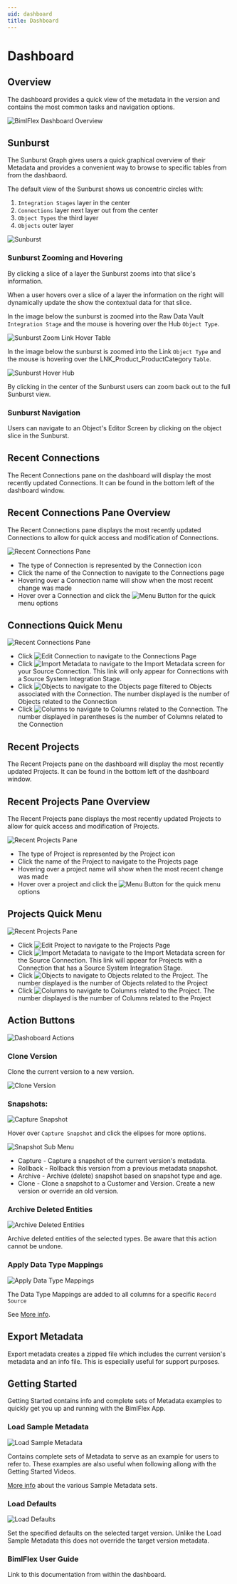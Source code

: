 ```yaml
---
uid: dashboard
title: Dashboard
---
```

# Dashboard 

## Overview

The dashboard provides a quick view of the metadata in the version and contains the most common tasks and navigation options. 

![BimlFlex Dashboard Overview](images/dashboard-recent-connections-recent-projects-full-small.64527.png "BimlFlex Dashboard")

## Sunburst

The Sunburst Graph gives users a quick graphical overview of their Metadata and provides a convenient way to browse to specific tables from from the dashbaord.

The default view of the Sunburst shows us concentric circles with:
1. `Integration Stages` layer in the center
1. `Connections` layer next layer out from the center
1. `Object Types` the third layer
1. `Objects` outer layer

<img 
    src="images/bimlflex-app-dashboard-sunburst.png" 
    class="bordered-image" 
    title="Sunburst"
/>

### Sunburst Zooming and Hovering

By clicking a slice of a layer the Sunburst zooms into that slice's information.

When a user hovers over a slice of a layer the information on the right will dynamically update the show the contextual data for that slice.

In the image below the sunburst is zoomed into the Raw Data Vault `Integration Stage` and the mouse is hovering over the Hub `Object Type`.

<img 
    src="images/bimlflex-app-dashboard-sunburst-hover-hub.png" 
    class="bordered-image" 
    title="Sunburst Zoom Link Hover Table"
/>

In the image below the sunburst is zoomed into the Link `Object Type` and the mouse is hovering over the LNK_Product_ProductCategory `Table`.

<img 
    src="images/bimlflex-app-dashboard-sunburst-zoom-link-hover-table.png" 
    class="bordered-image" 
    title="Sunburst Hover Hub"
/>

By clicking in the center of the Sunburst users can zoom back out to the full Sunburst view.

### Sunburst Navigation

Users can navigate to an Object's Editor Screen by clicking on the object slice in the Sunburst.

## Recent Connections

The Recent Connections pane on the dashboard will display the most recently updated Connections. It can be found in the bottom left of the dashboard window.

## Recent Connections Pane Overview

The Recent Connections pane displays the most recently updated Connections to allow for quick access and modification of Connections.

![Recent Connections Pane](images/dashboard-recent-connections.64527.png "Connection Pane Overview")

- The type of Connection is represented by the Connection icon
- Click the name of the Connection to navigate to the Connections page
- Hovering over a Connection name will show when the most recent change was made
- Hover over a Connection and click the ![Menu Button](images/bimlflex-ss-app-elipses-menu.png) for the quick menu options

## Connections Quick Menu

![Recent Connections Pane](images/dashboard-recent-connections-menu.64527.png "Connection Pane Overview")

- Click ![Edit Connection](images/dashboard-recent-connections-recent-projects-menu-edit-connection.64527.png) to navigate to the Connections Page
- Click ![Import Metadata](images/dashboard-recent-connections-recent-projects-menu-import-metadata.64527.png) to navigate to the Import Metadata screen for your Source Connection. This link will only appear for Connections with a Source System Integration Stage.
- Click ![Objects](images/dashboard-recent-connections-recent-projects-menu-objects.64527.png) to navigate to the Objects page filtered to Objects associated with the Connection. The number displayed is the number of Objects related to the Connection
- Click ![Columns](images/dashboard-recent-connections-recent-projects-menu-columns.64527.png) to navigate to Columns related to the Connection. The number displayed in parentheses is the number of Columns related to the Connection

## Recent Projects

The Recent Projects pane on the dashboard will display the most recently updated Projects. It can be found in the bottom left of the dashboard window.

## Recent Projects Pane Overview

The Recent Projects pane displays the most recently updated Projects to allow for quick access and modification of Projects.

![Recent Projects Pane](images/dashboard-recent-projects.64527.png "Project Pane Overview")

- The type of Project is represented by the Project icon
- Click the name of the Project to navigate to the Projects page
- Hovering over a project name will show when the most recent change was made
- Hover over a project and click the ![Menu Button](images/bimlflex-ss-app-elipses-menu.png) for the quick menu options

## Projects Quick Menu

![Recent Projects Pane](images/dashboard-recent-projects-menu.64527.png "Project Pane Overview")

- Click ![Edit Project](images/dashboard-recent-connections-recent-projects-menu-edit-rpoject.64527.png) to navigate to the Projects Page
- Click ![Import Metadata](images/dashboard-recent-connections-recent-projects-menu-import-metadata.64527.png)  to navigate to the Import Metadata screen for the Source Connection. This link will appear for Projects with a Connection that has a Source System Integration Stage.
- Click ![Objects](images/dashboard-recent-connections-recent-projects-menu-objects.64527.png) to navigate to Objects related to the Project. The number displayed is the number of Objects related to the Project
- Click ![Columns](images/dashboard-recent-connections-recent-projects-menu-columns.64527.png) to navigate to Columns related to the Project. The number displayed is the number of Columns related to the Project

## Action Buttons

![Dashoboard Actions](images/bimlflex-app-dashboard-actions.png "Dashboard Actions")

### Clone Version 

Clone the current version to a new version.

<img 
    src="images/bimlflex-app-dashboard-clone-version.png" 
    class="bordered-image" 
    title="Clone Version"
/>

### Snapshots: 

<img 
    src="images/bimlflex-app-dashboard-snapshots.png" 
    class="bordered-image" 
    title="Capture Snapshot" 
/>

Hover over `Capture Snapshot` and click the elipses for more options.

<img 
    src="images/bimlflex-app-dashboard-snapshots-submenu.png" 
    class="bordered-image" 
    title="Snapshot Sub Menu" 
/>

* Capture - Capture a snapshot of the current version's metadata.
* Rollback - Rollback this version from a previous metadata snapshot.
* Archive - Archive (delete) snapshot based on snapshot type and age.
* Clone - Clone a snapshot to a Customer and Version. Create a new version or override an old version.

### Archive Deleted Entities

<img 
    src="images/bimlflex-app-dashboard-archive-entities.png" 
    class="bordered-image" 
    title="Archive Deleted Entities" 
/>

Archive deleted entities of the selected types. Be aware that this action cannot be undone.

### Apply Data Type Mappings

<img 
    src="images/bimlflex-app-dashboard-apply-data-type-mappings.png" 
    class="bordered-image" 
    title="Apply Data Type Mappings" 
/>

The Data Type Mappings are added to all columns for a specific `Record Source`

See [More info](data-type-mappings.md).

## Export Metadata

Export metadata creates a zipped file which includes the current version's metadata and an info file. This is especially useful for support purposes.

## Getting Started

Getting Started contains info and complete sets of Metadata examples to quickly get you up and running with the BimlFlex App.

### Load Sample Metadata

<img 
    src="images/bimlflex-app-dashboard-sample-metadata.png" 
    class="bordered-image" 
    title="Load Sample Metadata" 
/>

Contains complete sets of Metadata to serve as an example for users to refer to. These examples are also useful when following allong with the Getting Started Videos.

[More info](../getting-started/sample-metadata.md) about the various Sample Metadata sets.

### Load Defaults

<img 
    src="images/bimlflex-app-dashboard-load-defaults.png" 
    class="bordered-image" 
    title="Load Defaults" 
/>

Set the specified defaults on the selected target version. Unlike the Load Sample Metadata this does not override the target version metadata.

### BimlFlex User Guide

Link to this documentation from within the dashboard.

